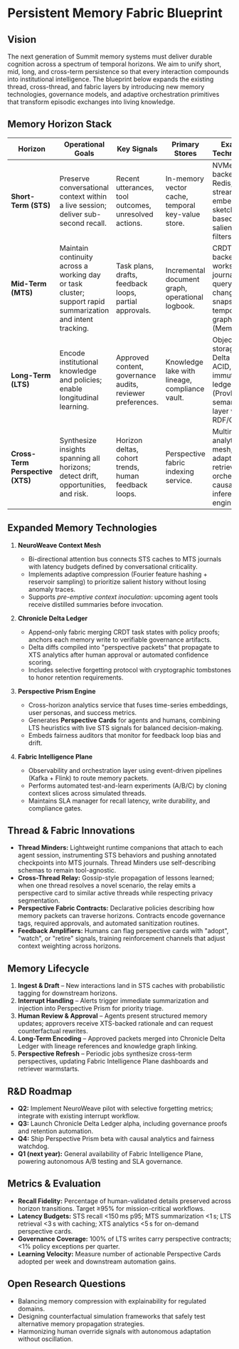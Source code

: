 # Persistent Memory Fabric Blueprint

## Vision

The next generation of Summit memory systems must deliver durable cognition across a spectrum of temporal horizons. We aim to unify short, mid, long, and cross-term persistence so that every interaction compounds into institutional intelligence. The blueprint below expands the existing thread, cross-thread, and fabric layers by introducing new memory technologies, governance models, and adaptive orchestration primitives that transform episodic exchanges into living knowledge.

## Memory Horizon Stack

| Horizon                          | Operational Goals                                                                                          | Key Signals                                                | Primary Stores                                    | Example Technologies                                                                         |
| -------------------------------- | ---------------------------------------------------------------------------------------------------------- | ---------------------------------------------------------- | ------------------------------------------------- | -------------------------------------------------------------------------------------------- |
| **Short-Term (STS)**             | Preserve conversational context within a live session; deliver sub-second recall.                          | Recent utterances, tool outcomes, unresolved actions.      | In-memory vector cache, temporal key-value store. | NVMe-backed Redis, streaming embeddings, sketch-based saliency filters.                      |
| **Mid-Term (MTS)**               | Maintain continuity across a working day or task cluster; support rapid summarization and intent tracking. | Task plans, drafts, feedback loops, partial approvals.     | Incremental document graph, operational logbook.  | CRDT-backed workspace journal, queryable changefeed snapshots, temporal graph DB (Memgraph). |
| **Long-Term (LTS)**              | Encode institutional knowledge and policies; enable longitudinal learning.                                 | Approved content, governance audits, reviewer preferences. | Knowledge lake with lineage, compliance vault.    | Object storage with Delta Lake ACID, immutable ledger (ProvDB), semantic layer with RDF/OWL. |
| **Cross-Term Perspective (XTS)** | Synthesize insights spanning all horizons; detect drift, opportunities, and risk.                          | Horizon deltas, cohort trends, human feedback loops.       | Perspective fabric indexing service.              | Multimodal analytics mesh, adaptive retrieval orchestrator, causal inference engine.         |

## Expanded Memory Technologies

1. **NeuroWeave Context Mesh**
   - Bi-directional attention bus connects STS caches to MTS journals with latency budgets defined by conversational criticality.
   - Implements adaptive compression (Fourier feature hashing + reservoir sampling) to prioritize salient history without losing anomaly traces.
   - Supports _pre-emptive context inoculation_: upcoming agent tools receive distilled summaries before invocation.

2. **Chronicle Delta Ledger**
   - Append-only fabric merging CRDT task states with policy proofs; anchors each memory write to verifiable governance artifacts.
   - Delta diffs compiled into "perspective packets" that propagate to XTS analytics after human approval or automated confidence scoring.
   - Includes selective forgetting protocol with cryptographic tombstones to honor retention requirements.

3. **Perspective Prism Engine**
   - Cross-horizon analytics service that fuses time-series embeddings, user personas, and success metrics.
   - Generates **Perspective Cards** for agents and humans, combining LTS heuristics with live STS signals for balanced decision-making.
   - Embeds fairness auditors that monitor for feedback loop bias and drift.

4. **Fabric Intelligence Plane**
   - Observability and orchestration layer using event-driven pipelines (Kafka + Flink) to route memory packets.
   - Performs automated test-and-learn experiments (A/B/C) by cloning context slices across simulated threads.
   - Maintains SLA manager for recall latency, write durability, and compliance gates.

## Thread & Fabric Innovations

- **Thread Minders:** Lightweight runtime companions that attach to each agent session, instrumenting STS behaviors and pushing annotated checkpoints into MTS journals. Thread Minders use self-describing schemas to remain tool-agnostic.
- **Cross-Thread Relay:** Gossip-style propagation of lessons learned; when one thread resolves a novel scenario, the relay emits a perspective card to similar active threads while respecting privacy segmentation.
- **Perspective Fabric Contracts:** Declarative policies describing how memory packets can traverse horizons. Contracts encode governance tags, required approvals, and automated sanitization routines.
- **Feedback Amplifiers:** Humans can flag perspective cards with "adopt", "watch", or "retire" signals, training reinforcement channels that adjust context weighting across horizons.

## Memory Lifecycle

1. **Ingest & Draft** – New interactions land in STS caches with probabilistic tagging for downstream horizons.
2. **Interrupt Handling** – Alerts trigger immediate summarization and injection into Perspective Prism for priority triage.
3. **Human Review & Approval** – Agents present structured memory updates; approvers receive XTS-backed rationale and can request counterfactual rewrites.
4. **Long-Term Encoding** – Approved packets merged into Chronicle Delta Ledger with lineage references and knowledge graph linking.
5. **Perspective Refresh** – Periodic jobs synthesize cross-term perspectives, updating Fabric Intelligence Plane dashboards and retriever warmstarts.

## R&D Roadmap

- **Q2:** Implement NeuroWeave pilot with selective forgetting metrics; integrate with existing interrupt workflow.
- **Q3:** Launch Chronicle Delta Ledger alpha, including governance proofs and retention automation.
- **Q4:** Ship Perspective Prism beta with causal analytics and fairness watchdog.
- **Q1 (next year):** General availability of Fabric Intelligence Plane, powering autonomous A/B testing and SLA governance.

## Metrics & Evaluation

- **Recall Fidelity:** Percentage of human-validated details preserved across horizon transitions. Target ≥95% for mission-critical workflows.
- **Latency Budgets:** STS recall <150 ms p95; MTS summarization <1 s; LTS retrieval <3 s with caching; XTS analytics <5 s for on-demand perspective cards.
- **Governance Coverage:** 100% of LTS writes carry perspective contracts; <1% policy exceptions per quarter.
- **Learning Velocity:** Measure number of actionable Perspective Cards adopted per week and downstream automation gains.

## Open Research Questions

- Balancing memory compression with explainability for regulated domains.
- Designing counterfactual simulation frameworks that safely test alternative memory propagation strategies.
- Harmonizing human override signals with autonomous adaptation without oscillation.
